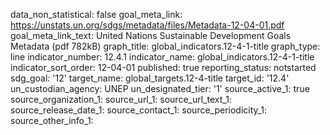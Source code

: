 data_non_statistical: false
goal_meta_link: https://unstats.un.org/sdgs/metadata/files/Metadata-12-04-01.pdf
goal_meta_link_text: United Nations Sustainable Development Goals Metadata (pdf 782kB)
graph_title: global_indicators.12-4-1-title
graph_type: line
indicator_number: 12.4.1
indicator_name: global_indicators.12-4-1-title
indicator_sort_order: 12-04-01
published: true
reporting_status: notstarted
sdg_goal: '12'
target_name: global_targets.12-4-title
target_id: '12.4'
un_custodian_agency: UNEP
un_designated_tier: '1'
source_active_1: true
source_organization_1: 
source_url_1: 
source_url_text_1: 
source_release_date_1: 
source_contact_1: 
source_periodicity_1: 
source_other_info_1: 